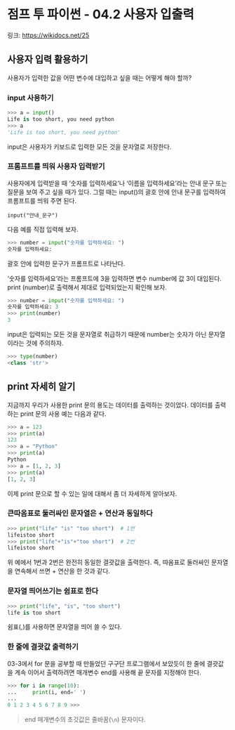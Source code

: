 # 점프 투 파이썬 - 04.2 사용자 입출력

링크: https://wikidocs.net/25

## 사용자 입력 활용하기

사용자가 입력한 값을 어떤 변수에 대입하고 싶을 때는 어떻게 해야 할까?

### input 사용하기

```python
>>> a = input()
Life is too short, you need python
>>> a
'Life is too short, you need python'
```

input은 사용자가 키보드로 입력한 모든 것을 문자열로 저장한다.

### 프롬프트를 띄워 사용자 입력받기

사용자에게 입력받을 때 ‘숫자를 입력하세요’나 ‘이름을 입력하세요’라는 안내 문구 또는 질문을 보여 주고 싶을 때가 있다. 그럴 때는 input()의 괄호 안에 안내 문구를 입력하여 프롬프트를 띄워 주면 된다.

```no-highlight
input("안내_문구")
```

다음 예를 직접 입력해 보자.

```python
>>> number = input("숫자를 입력하세요: ")
숫자를 입력하세요:
```

괄호 안에 입력한 문구가 프롬프트로 나타난다.

‘숫자를 입력하세요’라는 프롬프트에 3을 입력하면 변수 number에 값 3이 대입된다. print (number)로 출력해서 제대로 입력되었는지 확인해 보자.

```python
>>> number = input("숫자를 입력하세요: ")
숫자를 입력하세요: 3
>>> print(number)
3
```

input은 입력되는 모든 것을 문자열로 취급하기 때문에 number는 숫자가 아닌 문자열이라는 것에 주의하자.

```python
>>> type(number)
<class 'str'>
```

## print 자세히 알기

지금까지 우리가 사용한 print 문의 용도는 데이터를 출력하는 것이었다. 데이터를 출력하는 print 문의 사용 예는 다음과 같다.

```python
>>> a = 123
>>> print(a)
123
>>> a = "Python"
>>> print(a)
Python
>>> a = [1, 2, 3]
>>> print(a)
[1, 2, 3]
```

이제 print 문으로 할 수 있는 일에 대해서 좀 더 자세하게 알아보자.

### 큰따옴표로 둘러싸인 문자열은 + 연산과 동일하다

```python
>>> print("life" "is" "too short")  # 1번
lifeistoo short
>>> print("life"+"is"+"too short")  # 2번
lifeistoo short
```

위 예에서 1번과 2번은 완전히 동일한 결괏값을 출력한다. 즉, 따옴표로 둘러싸인 문자열을 연속해서 쓰면 + 연산을 한 것과 같다.

### 문자열 띄어쓰기는 쉼표로 한다

```python
>>> print("life", "is", "too short")
life is too short
```

쉼표(,)를 사용하면 문자열을 띄어 쓸 수 있다.

### 한 줄에 결괏값 출력하기

03-3에서 for 문을 공부할 때 만들었던 구구단 프로그램에서 보았듯이 한 줄에 결괏값을 계속 이어서 출력하려면 매개변수 end를 사용해 끝 문자를 지정해야 한다.

```python
>>> for i in range(10):
...     print(i, end=' ')
...
0 1 2 3 4 5 6 7 8 9 >>>
```

> end 매개변수의 초깃값은 줄바꿈(`\n`) 문자이다.